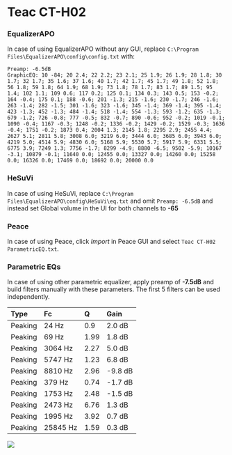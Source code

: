 # Teac CT-H02

### EqualizerAPO
In case of using EqualizerAPO without any GUI, replace `C:\Program Files\EqualizerAPO\config\config.txt`
with:
```
Preamp: -6.5dB
GraphicEQ: 10 -84; 20 2.4; 22 2.2; 23 2.1; 25 1.9; 26 1.9; 28 1.8; 30 1.7; 32 1.7; 35 1.6; 37 1.6; 40 1.7; 42 1.7; 45 1.7; 49 1.8; 52 1.8; 56 1.8; 59 1.8; 64 1.9; 68 1.9; 73 1.8; 78 1.7; 83 1.7; 89 1.5; 95 1.4; 102 1.1; 109 0.6; 117 0.2; 125 0.1; 134 0.3; 143 0.5; 153 -0.2; 164 -0.4; 175 0.1; 188 -0.6; 201 -1.3; 215 -1.6; 230 -1.7; 246 -1.6; 263 -1.4; 282 -1.5; 301 -1.6; 323 -1.6; 345 -1.4; 369 -1.4; 395 -1.4; 423 -1.3; 452 -1.3; 484 -1.4; 518 -1.4; 554 -1.3; 593 -1.2; 635 -1.3; 679 -1.2; 726 -0.8; 777 -0.5; 832 -0.7; 890 -0.6; 952 -0.2; 1019 -0.1; 1090 -0.4; 1167 -0.3; 1248 -0.2; 1336 -0.2; 1429 -0.2; 1529 -0.3; 1636 -0.4; 1751 -0.2; 1873 0.4; 2004 1.3; 2145 1.8; 2295 2.9; 2455 4.4; 2627 5.1; 2811 5.8; 3008 6.0; 3219 6.0; 3444 6.0; 3685 6.0; 3943 6.0; 4219 5.0; 4514 5.9; 4830 6.0; 5168 5.9; 5530 5.7; 5917 5.9; 6331 5.5; 6775 3.9; 7249 1.3; 7756 -1.7; 8299 -4.9; 8880 -6.5; 9502 -5.9; 10167 -3.1; 10879 -0.1; 11640 0.0; 12455 0.0; 13327 0.0; 14260 0.0; 15258 0.0; 16326 0.0; 17469 0.0; 18692 0.0; 20000 0.0
```

### HeSuVi
In case of using HeSuVi, replace `C:\Program Files\EqualizerAPO\config\HeSuVi\eq.txt` and omit `Preamp:
-6.5dB` and instead set Global volume in the UI for both channels to **-65**

### Peace
In case of using Peace, click *Import* in Peace GUI and select `Teac CT-H02 ParametricEQ.txt`.

### Parametric EQs
In case of using other parametric equalizer, apply preamp of **-7.5dB** and build filters manually with
these parameters. The first 5 filters can be used independently.

| Type    | Fc       |    Q | Gain    |
|:--------|:---------|:-----|:--------|
| Peaking | 24 Hz    | 0.9  | 2.0 dB  |
| Peaking | 69 Hz    | 1.99 | 1.8 dB  |
| Peaking | 3064 Hz  | 2.27 | 5.0 dB  |
| Peaking | 5747 Hz  | 1.23 | 6.8 dB  |
| Peaking | 8810 Hz  | 2.96 | -9.8 dB |
| Peaking | 379 Hz   | 0.74 | -1.7 dB |
| Peaking | 1753 Hz  | 2.48 | -1.5 dB |
| Peaking | 2473 Hz  | 6.76 | 1.3 dB  |
| Peaking | 1995 Hz  | 3.92 | 0.7 dB  |
| Peaking | 25845 Hz | 1.59 | 0.3 dB  |

![](https://raw.githubusercontent.com/jaakkopasanen/AutoEq/master/results/innerfidelity/sbaf-serious/Teac%20CT-H02/Teac%20CT-H02.png)